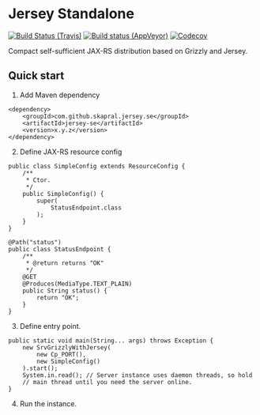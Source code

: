 # Jersey Standalone

[![Build Status (Travis)](https://travis-ci.org/skapral/jersey-se.svg?branch=master)](https://travis-ci.org/skapral/jersey-se)
[![Build status (AppVeyor)](https://ci.appveyor.com/api/projects/status/ct27lkh20ql3qios/branch/master?svg=true)](https://ci.appveyor.com/project/skapral/jersey-se/branch/master)
[![Codecov](https://codecov.io/gh/skapral/jersey-se/branch/master/graph/badge.svg)](https://codecov.io/gh/skapral/jersey-se)

Compact self-sufficient JAX-RS distribution based on Grizzly and Jersey.

## Quick start

1. Add Maven dependency

```
<dependency>
    <groupId>com.github.skapral.jersey.se</groupId>
    <artifactId>jersey-se</artifactId>
    <version>x.y.z</version>
</dependency>
```

2. Define JAX-RS resource config

```
public class SimpleConfig extends ResourceConfig {
    /**
     * Ctor.
     */
    public SimpleConfig() {
        super(
            StatusEndpoint.class
        );
    }
}

@Path("status")
public class StatusEndpoint {
    /**
     * @return returns "OK"
     */
    @GET
    @Produces(MediaType.TEXT_PLAIN)
    public String status() {
        return "OK";
    }
}
```

3. Define entry point.

```
public static void main(String... args) throws Exception {
    new SrvGrizzlyWithJersey(
        new Cp_PORT(),
        new SimpleConfig()
    ).start();
    System.in.read(); // Server instance uses daemon threads, so hold
    // main thread until you need the server online.
}
```

4. Run the instance.
